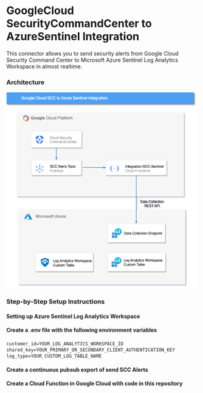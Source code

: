 # GoogleCloud SecurityCommandCenter to AzureSentinel Integration

This connector allows you to send security alerts from Google Cloud Security Command Center to Microsoft Azure Sentinel Log Analytics Workspace in almost realtime.

### Architecture
![Alt text](architecture.png?raw=true "Integration Architecture")

### Step-by-Step Setup Instructions

#### Setting up Azure Sentinel Log Analytics Workspace

#### Create a .env file with the following environment variables
```
customer_id=YOUR_LOG_ANALYTICS_WORKSPACE_ID
shared_key=YOUR_PRIMARY_OR_SECONDARY_CLIENT_AUTHENTICATION_KEY
log_type=YOUR_CUSTOM_LOG_TABLE_NAME
```

#### Create a continuous pubsub export of send SCC Alerts

#### Create a Cloud Function in Google Cloud with code in this repository
